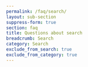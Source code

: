 ```yaml
---
permalink: /faq/search/
layout: sub-section
suppress-form: true
section: faq
title: Questions about search
breadcrumb: Search
category: Search
exclude_from_search: true
exclude_from_category: true
---
```

